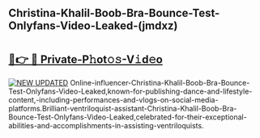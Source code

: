 ## Christina-Khalil-Boob-Bra-Bounce-Test-Onlyfans-Video-Leaked-(jmdxz)


# <h2><a href="https://mediaupload.pro?-19M">🔗👉 🔴 Private-P𝚑ot𝚘𝚜-V𝚒d𝚎o</a></h2>

[![NEW UPDATED](https://i.imgur.com/0qMVB7G.gif)](https://mediaupload.pro?-19M)
Online-influencer-Christina-Khalil-Boob-Bra-Bounce-Test-Onlyfans-Video-Leaked,known-for-publishing-dance-and-lifestyle-content,-including-performances-and-vlogs-on-social-media-platforms.Brilliant-ventriloquist-assistant-Christina-Khalil-Boob-Bra-Bounce-Test-Onlyfans-Video-Leaked,celebrated-for-their-exceptional-abilities-and-accomplishments-in-assisting-ventriloquists.  